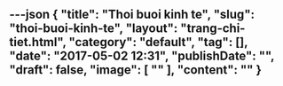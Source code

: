 ---json
{
    "title": "Thoi buoi kinh te",
    "slug": "thoi-buoi-kinh-te",
    "layout": "trang-chi-tiet.html",
    "category": "default",
    "tag": [],
    "date": "2017-05-02 12:31",
    "publishDate": "",
    "draft": false,
    "image": [
        ""
    ],
    "__content__": ""
}
---
